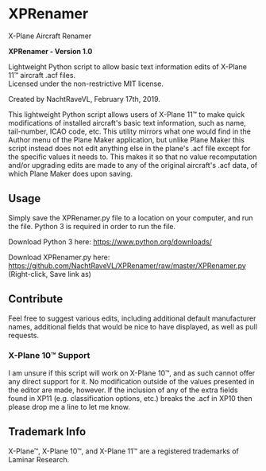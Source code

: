 # XPRenamer
X-Plane Aircraft Renamer

**XPRenamer - Version 1.0**

Lightweight Python script to allow basic text information edits of X-Plane 11™ aircraft .acf files.  
Licensed under the non-restrictive MIT license.

Created by NachtRaveVL, February 17th, 2019.

This lightweight Python script allows users of X-Plane 11™ to make quick modifications of installed aircraft's basic text information, such as name, tail-number, ICAO code, etc. This utility mirrors what one would find in the Author menu of the Plane Maker application, but unlike Plane Maker this script instead does not edit anything else in the plane's .acf file except for the specific values it needs to. This makes it so that no value recomputation and/or upgrading edits are made to any of the original aircraft's .acf data, of which Plane Maker does upon saving.

## Usage

Simply save the XPRenamer.py file to a location on your computer, and run the file. Python 3 is required in order to run the file.

Download Python 3 here: <https://www.python.org/downloads/>

Download XPRenamer.py here: <https://github.com/NachtRaveVL/XPRenamer/raw/master/XPRenamer.py> (Right-click, Save link as)

## Contribute

Feel free to suggest various edits, including additional default manufacturer names, additional fields that would be nice to have displayed, as well as pull requests.

### X-Plane 10™ Support

I am unsure if this script will work on X-Plane 10™, and as such cannot offer any direct support for it. No modification outside of the values presented in the editor are made, however. If the inclusion of any of the extra fields found in XP11 (e.g. classification options, etc.) breaks the .acf in XP10 then please drop me a line to let me know.

## Trademark Info

X-Plane™, X-Plane 10™, and X-Plane 11™ are a registered trademarks of Laminar Research.
